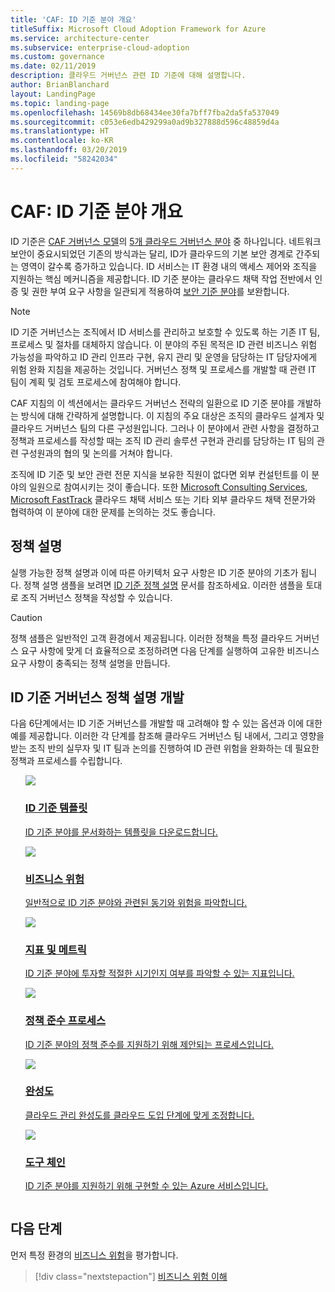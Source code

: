 ```yaml
---
title: 'CAF: ID 기준 분야 개요'
titleSuffix: Microsoft Cloud Adoption Framework for Azure
ms.service: architecture-center
ms.subservice: enterprise-cloud-adoption
ms.custom: governance
ms.date: 02/11/2019
description: 클라우드 거버넌스 관련 ID 기준에 대해 설명합니다.
author: BrianBlanchard
layout: LandingPage
ms.topic: landing-page
ms.openlocfilehash: 14569b8db68434ee30fa7bff7fba2da5fa537049
ms.sourcegitcommit: c053e6edb429299a0ad9b327888d596c48859d4a
ms.translationtype: HT
ms.contentlocale: ko-KR
ms.lasthandoff: 03/20/2019
ms.locfileid: "58242034"
---
```

# <a name="caf-identity-baseline-discipline-overview"></a>CAF: ID 기준 분야 개요

ID 기준은 [CAF 거버넌스 모델](../overview.md)의 [5개 클라우드 거버넌스 분야](../governance-disciplines.md) 중 하나입니다. 네트워크 보안이 중요시되었던 기존의 방식과는 달리, ID가 클라우드의 기본 보안 경계로 간주되는 영역이 갈수록 증가하고 있습니다. ID 서비스는 IT 환경 내의 액세스 제어와 조직을 지원하는 핵심 메커니즘을 제공합니다. ID 기준 분야는 클라우드 채택 작업 전반에서 인증 및 권한 부여 요구 사항을 일관되게 적용하여 [보안 기준 분야](../security-baseline/overview.md)를 보완합니다.

> [!NOTE]
> ID 기준 거버넌스는 조직에서 ID 서비스를 관리하고 보호할 수 있도록 하는 기존 IT 팀, 프로세스 및 절차를 대체하지 않습니다. 이 분야의 주된 목적은 ID 관련 비즈니스 위험 가능성을 파악하고 ID 관리 인프라 구현, 유지 관리 및 운영을 담당하는 IT 담당자에게 위험 완화 지침을 제공하는 것입니다. 거버넌스 정책 및 프로세스를 개발할 때 관련 IT 팀이 계획 및 검토 프로세스에 참여해야 합니다.

CAF 지침의 이 섹션에서는 클라우드 거버넌스 전략의 일환으로 ID 기준 분야를 개발하는 방식에 대해 간략하게 설명합니다. 이 지침의 주요 대상은 조직의 클라우드 설계자 및 클라우드 거버넌스 팀의 다른 구성원입니다. 그러나 이 분야에서 관련 사항을 결정하고 정책과 프로세스를 작성할 때는 조직 ID 관리 솔루션 구현과 관리를 담당하는 IT 팀의 관련 구성원과의 협의 및 논의를 거쳐야 합니다.

조직에 ID 기준 및 보안 관련 전문 지식을 보유한 직원이 없다면 외부 컨설턴트를 이 분야의 일원으로 참여시키는 것이 좋습니다. 또한 [Microsoft Consulting Services](https://www.microsoft.com/enterprise/services), [Microsoft FastTrack](https://azure.microsoft.com/programs/azure-fasttrack) 클라우드 채택 서비스 또는 기타 외부 클라우드 채택 전문가와 협력하여 이 분야에 대한 문제를 논의하는 것도 좋습니다.

## <a name="policy-statements"></a>정책 설명

실행 가능한 정책 설명과 이에 따른 아키텍처 요구 사항은 ID 기준 분야의 기초가 됩니다. 정책 설명 샘플을 보려면 [ID 기준 정책 설명](./policy-statements.md) 문서를 참조하세요. 이러한 샘플을 토대로 조직 거버넌스 정책을 작성할 수 있습니다.

> [!CAUTION]
> 정책 샘플은 일반적인 고객 환경에서 제공됩니다. 이러한 정책을 특정 클라우드 거버넌스 요구 사항에 맞게 더 효율적으로 조정하려면 다음 단계를 실행하여 고유한 비즈니스 요구 사항이 충족되는 정책 설명을 만듭니다.

## <a name="developing-identity-baseline-governance-policy-statements"></a>ID 기준 거버넌스 정책 설명 개발

다음 6단계에서는 ID 기준 거버넌스를 개발할 때 고려해야 할 수 있는 옵션과 이에 대한 예를 제공합니다. 이러한 각 단계를 참조해 클라우드 거버넌스 팀 내에서, 그리고 영향을 받는 조직 반의 실무자 및 IT 팀과 논의를 진행하여 ID 관련 위험을 완화하는 데 필요한 정책과 프로세스를 수립합니다.

<!-- markdownlint-disable MD033 -->

<ul class="panelContent cardsE">
<li style="display: flex; flex-direction: column;">
    <a href="./template.md">
        <div class="cardSize">
            <div class="cardPadding" >
                <div class="card" >
                    <div class="cardImageOuter">
                        <div class="cardImage">
                            <img src="../../_images/governance/process-template.png" class="x-hidden-focus"/>
                        </div>
                    </div>
                    <div class="cardText" style="padding-left:0px;">
                        <h3>ID 기준 템플릿</h3>
                        <p class="x-hidden-focus">ID 기준 분야를 문서화하는 템플릿을 다운로드합니다.</p>
                    </div>
                </div>
            </div>
        </div>
    </a>
</li><li style="display: flex; flex-direction: column;">
    <a href="./business-risks.md">
        <div class="cardSize">
            <div class="cardPadding" >
                <div class="card" >
                    <div class="cardImageOuter">
                        <div class="cardImage">
                            <img src="../../_images/governance/process-risks.png" class="x-hidden-focus"/>
                        </div>
                    </div>
                    <div class="cardText" style="padding-left:0px;">
                        <h3>비즈니스 위험</h3>
                        <p class="x-hidden-focus">일반적으로 ID 기준 분야와 관련된 동기와 위험을 파악합니다.</p>
                    </div>
                </div>
            </div>
        </div>
    </a>
</li>
<li style="display: flex; flex-direction: column;">
    <a href="./metrics-tolerance.md">
        <div class="cardSize">
            <div class="cardPadding" >
                <div class="card" >
                    <div class="cardImageOuter">
                        <div class="cardImage">
                            <img src="../../_images/governance/process-metrics.png" class="x-hidden-focus"/>
                        </div>
                    </div>
                    <div class="cardText" style="padding-left:0px;">
                        <h3>지표 및 메트릭</h3>
                        <p class="x-hidden-focus">ID 기준 분야에 투자할 적절한 시기인지 여부를 파악할 수 있는 지표입니다.</p>
                    </div>
                </div>
            </div>
        </div>
    </a>
</li>
<li style="display: flex; flex-direction: column;">
    <a href="./compliance-processes.md">
        <div class="cardSize">
            <div class="cardPadding" >
                <div class="card" >
                    <div class="cardImageOuter">
                        <div class="cardImage">
                            <img src="../../_images/governance/process-enforce.png" class="x-hidden-focus"/>
                        </div>
                    </div>
                    <div class="cardText" style="padding-left:0px;">
                        <h3>정책 준수 프로세스</h3>
                        <p class="x-hidden-focus">ID 기준 분야의 정책 준수를 지원하기 위해 제안되는 프로세스입니다.</p>
                    </div>
                </div>
            </div>
        </div>
    </a>
</li>
<li style="display: flex; flex-direction: column;">
    <a href="./discipline-improvement.md">
        <div class="cardSize">
            <div class="cardPadding" >
                <div class="card" >
                    <div class="cardImageOuter">
                        <div class="cardImage">
                            <img src="../../_images/governance/process-maturity.png" class="x-hidden-focus"/>
                        </div>
                    </div>
                    <div class="cardText" style="padding-left:0px;">
                        <h3>완성도</h3>
                        <p class="x-hidden-focus">클라우드 관리 완성도를 클라우드 도입 단계에 맞게 조정합니다.</p>
                    </div>
                </div>
            </div>
        </div>
    </a>
</li>
<li style="display: flex; flex-direction: column;">
    <a href="./toolchain.md">
        <div class="cardSize">
            <div class="cardPadding" >
                <div class="card" >
                    <div class="cardImageOuter">
                        <div class="cardImage">
                            <img src="../../_images/governance/process-toolchain.png" class="x-hidden-focus"/>
                        </div>
                    </div>
                    <div class="cardText" style="padding-left:0px;">
                        <h3>도구 체인</h3>
                        <p class="x-hidden-focus">ID 기준 분야를 지원하기 위해 구현할 수 있는 Azure 서비스입니다.</p>
                    </div>
                </div>
            </div>
        </div>
    </a>
</li>
</ul>

<!-- markdownlint-enable MD033 -->

## <a name="next-steps"></a>다음 단계

먼저 특정 환경의 [비즈니스 위험](./business-risks.md)을 평가합니다.

> [!div class="nextstepaction"]
> [비즈니스 위험 이해](./business-risks.md)
